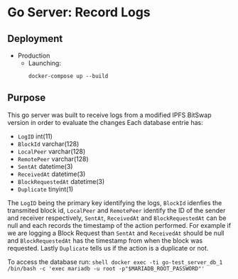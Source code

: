 Go Server: Record Logs
===================================================

## Deployment

* Production
    * Launching:
       ```shell
       docker-compose up --build
       ```

## Purpose

This go server was built to receive logs from a modified IPFS BitSwap version in order to evaluate the changes
Each database entrie has:
- `LogID` int(11)
- `BlockId` varchar(128)
- `LocalPeer` varchar(128)
- `RemotePeer` varchar(128)
- `SentAt` datetime(3)
- `ReceivedAt` datetime(3)
- `BlockRequestedAt` datetime(3)
- `Duplicate` tinyint(1)

The `LogID` being the primary key identifying the logs, `BlockId` idenfies the transmited block id, `LocalPeer` and `RemotePeer` identify the ID of the sender and receiver respectively, `SentAt`, `ReceivedAt` and `BlockRequestedAt` can be null and each records the timestamp of the action performed. For example if we are logging a Block Request than `SentAt` and `ReceivedAt` should be null and `BlockRequestedAt` has the timestamp from when the block was requested. Lastly `Duplicate` tells us if the action is a duplicate or not.

To access the database run:
    ```shell
    docker exec -ti go-test_server_db_1 /bin/bash -c 'exec mariadb -u root -p"$MARIADB_ROOT_PASSWORD"'
    ```


